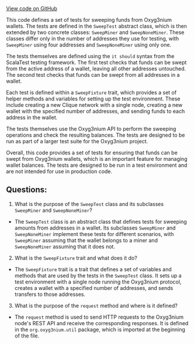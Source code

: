 [View code on GitHub](https://github.com/oxyg3nium/oxyg3nium/app/src/it/scala/org/oxyg3nium/app/SweepTest.scala)

This code defines a set of tests for sweeping funds from Oxyg3nium wallets. The tests are defined in the `SweepTest` abstract class, which is then extended by two concrete classes: `SweepMiner` and `SweepNoneMiner`. These classes differ only in the number of addresses they use for testing, with `SweepMiner` using four addresses and `SweepNoneMiner` using only one.

The tests themselves are defined using the `it should` syntax from the ScalaTest testing framework. The first test checks that funds can be swept from the active address of a wallet, leaving all other addresses untouched. The second test checks that funds can be swept from all addresses in a wallet.

Each test is defined within a `SweepFixture` trait, which provides a set of helper methods and variables for setting up the test environment. These include creating a new Clique network with a single node, creating a new wallet with the specified number of addresses, and sending funds to each address in the wallet.

The tests themselves use the Oxyg3nium API to perform the sweeping operations and check the resulting balances. The tests are designed to be run as part of a larger test suite for the Oxyg3nium project.

Overall, this code provides a set of tests for ensuring that funds can be swept from Oxyg3nium wallets, which is an important feature for managing wallet balances. The tests are designed to be run in a test environment and are not intended for use in production code.
## Questions: 
 1. What is the purpose of the `SweepTest` class and its subclasses `SweepMiner` and `SweepNoneMiner`?
- The `SweepTest` class is an abstract class that defines tests for sweeping amounts from addresses in a wallet. Its subclasses `SweepMiner` and `SweepNoneMiner` implement these tests for different scenarios, with `SweepMiner` assuming that the wallet belongs to a miner and `SweepNoneMiner` assuming that it does not.

2. What is the `SweepFixture` trait and what does it do?
- The `SweepFixture` trait is a trait that defines a set of variables and methods that are used by the tests in the `SweepTest` class. It sets up a test environment with a single node running the Oxyg3nium protocol, creates a wallet with a specified number of addresses, and sends transfers to those addresses.

3. What is the purpose of the `request` method and where is it defined?
- The `request` method is used to send HTTP requests to the Oxyg3nium node's REST API and receive the corresponding responses. It is defined in the `org.oxyg3nium.util` package, which is imported at the beginning of the file.